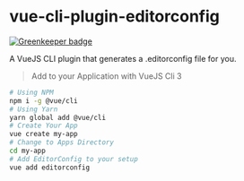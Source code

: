 # vue-cli-plugin-editorconfig

[![Greenkeeper badge](https://badges.greenkeeper.io/thecodechef/vue-cli-plugin-editorconfig.svg)](https://greenkeeper.io/)

A VueJS CLI plugin that generates a .editorconfig file for you.


>  Add to your Application with VueJS Cli 3

```bash
# Using NPM
npm i -g @vue/cli
# Using Yarn
yarn global add @vue/cli
# Create Your App
vue create my-app
# Change to Apps Directory
cd my-app
# Add EditorConfig to your setup
vue add editorconfig
```